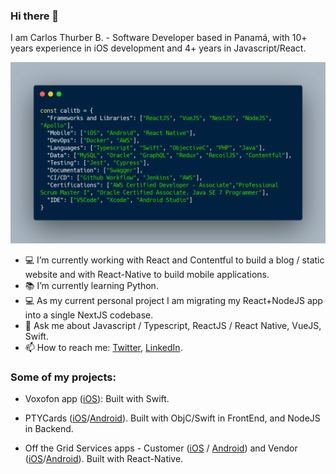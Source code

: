 ### Hi there 👋

I am Carlos Thurber B. - Software Developer based in Panamá, with 10+ years experience in iOS development and 4+ years in Javascript/React.

![About me](https://github.com/calitb/calitb/blob/master/aboutMe.png)

- 💻 I’m currently working with React and Contentful to build a blog / static website and with React-Native to build mobile applications.
- 📚 I’m currently learning Python.
- 💻 As my current personal project I am migrating my React+NodeJS app into a single NextJS codebase.
- 💬 Ask me about Javascript / Typescript, ReactJS / React Native, VueJS, Swift.
- 📫 How to reach me: [Twitter](https://twitter.com/calitb), [LinkedIn](https://www.linkedin.com/in/calitb/).

### Some of my projects:

- Voxofon app ([iOS](https://apps.apple.com/us/app/voxofon-international-calling/id436145499)): Built with Swift.

- PTYCards ([iOS](https://apps.apple.com/us/app/ptycards/id879916591)/[Android](https://play.google.com/store/apps/details?id=com.mindslab.ptycards.app&hl=en)). Built with ObjC/Swift in FrontEnd, and NodeJS in Backend.

- Off the Grid Services apps - Customer ([iOS](https://apps.apple.com/us/app/off-the-grid-experience/id1499165033) / [Android](https://play.google.com/store/apps/details?id=com.offthegrid.guestapp&hl=en_US)) and Vendor ([iOS](https://apps.apple.com/us/app/off-the-grid-creator/id1489984825)/[Android](https://play.google.com/store/apps/details?id=com.offthegrid.creatorapp&hl=en_US)). Built with React-Native.
